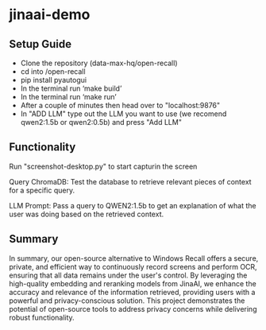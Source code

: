 # jinaai-demo

## Setup Guide
* Clone the repository (data-max-hq/open-recall)
* cd into /open-recall
* pip install pyautogui
* In the terminal run ‘make build’
* In the terminal run ‘make run’
* After a couple of minutes then head over to "localhost:9876"
* In "ADD LLM" type out the LLM you want to use (we recomend qwen2:1.5b or qwen2:0.5b) and press "Add LLM"

## Functionality
Run "screenshot-desktop.py" to start capturin the screen

  
Query ChromaDB: Test the database to retrieve relevant pieces of context for a specific query.

  
LLM Prompt: Pass a query to QWEN2:1.5b to get an explanation of what the user was doing based on the retrieved context.

  
## Summary

  
In summary, our open-source alternative to Windows Recall offers a secure, private, and efficient way to continuously record screens and perform OCR, ensuring that all data remains under the user's control. By leveraging the high-quality embedding and reranking models from JinaAI, we enhance the accuracy and relevance of the information retrieved, providing users with a powerful and privacy-conscious solution. This project demonstrates the potential of open-source tools to address privacy concerns while delivering robust functionality.



